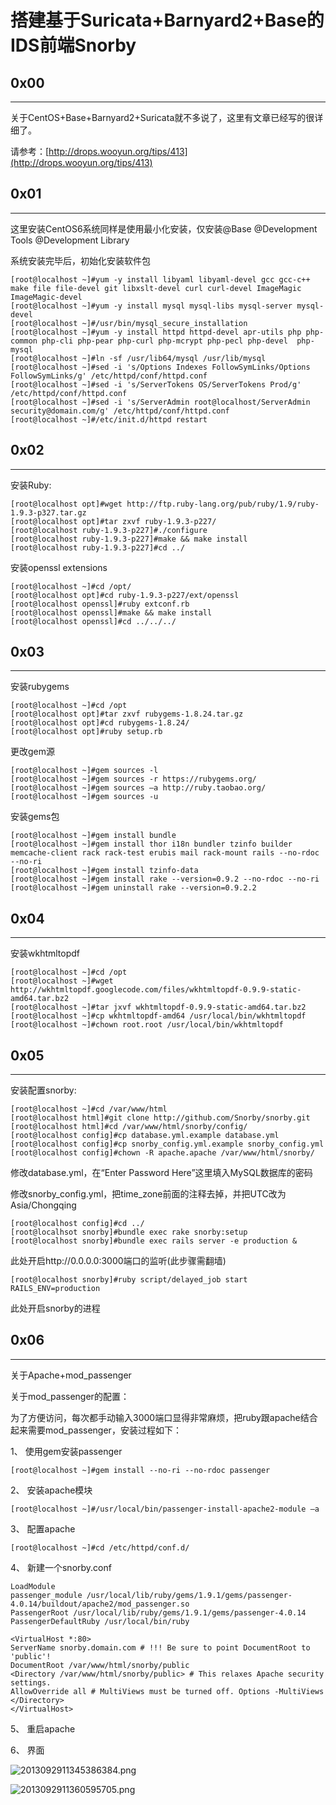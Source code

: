 # 搭建基于Suricata+Barnyard2+Base的IDS前端Snorby

0x00
----

* * *

关于CentOS+Base+Barnyard2+Suricata就不多说了，这里有文章已经写的很详细了。

请参考：[http://drops.wooyun.org/tips/413](http://drops.wooyun.org/tips/413)

0x01
----

* * *

这里安装CentOS6系统同样是使用最小化安装，仅安装@Base @Development Tools @Development Library

系统安装完毕后，初始化安装软件包

```
[root@localhost ~]#yum -y install libyaml libyaml-devel gcc gcc-c++ make file file-devel git libxslt-devel curl curl-devel ImageMagic ImageMagic-devel 
[root@localhost ~]#yum -y install mysql mysql-libs mysql-server mysql-devel 
[root@localhost ~]#/usr/bin/mysql_secure_installation 
[root@localhost ~]#yum -y install httpd httpd-devel apr-utils php php-common php-cli php-pear php-curl php-mcrypt php-pecl php-devel  php-mysql 
[root@localhost ~]#ln -sf /usr/lib64/mysql /usr/lib/mysql 
[root@localhost ~]#sed -i 's/Options Indexes FollowSymLinks/Options FollowSymLinks/g' /etc/httpd/conf/httpd.conf 
[root@localhost ~]#sed -i 's/ServerTokens OS/ServerTokens Prod/g' /etc/httpd/conf/httpd.conf 
[root@localhost ~]#sed -i 's/ServerAdmin root@localhost/ServerAdmin security@domain.com/g' /etc/httpd/conf/httpd.conf 
[root@localhost ~]#/etc/init.d/httpd restart 

```

0x02
----

* * *

安装Ruby:

```
[root@localhost opt]#wget http://ftp.ruby-lang.org/pub/ruby/1.9/ruby-1.9.3-p327.tar.gz 
[root@localhost opt]#tar zxvf ruby-1.9.3-p227/ 
[root@localhost ruby-1.9.3-p227]#./configure 
[root@localhost ruby-1.9.3-p227]#make && make install 
[root@localhost ruby-1.9.3-p227]#cd ../ 

```

安装openssl extensions

```
[root@localhost ~]#cd /opt/ 
[root@localhost opt]#cd ruby-1.9.3-p227/ext/openssl 
[root@localhost openssl]#ruby extconf.rb 
[root@localhost openssl]#make && make install 
[root@localhost openssl]#cd ../../../ 

```

0x03
----

* * *

安装rubygems

```
[root@localhost ~]#cd /opt 
[root@localhost opt]#tar zxvf rubygems-1.8.24.tar.gz 
[root@localhost opt]#cd rubygems-1.8.24/ 
[root@localhost opt]#ruby setup.rb 

```

更改gem源

```
[root@localhost ~]#gem sources -l 
[root@localhost ~]#gem sources -r https://rubygems.org/ 
[root@localhost ~]#gem sources –a http://ruby.taobao.org/ 
[root@localhost ~]#gem sources -u 

```

安装gems包

```
[root@localhost ~]#gem install bundle 
[root@localhost ~]#gem install thor i18n bundler tzinfo builder memcache-client rack rack-test erubis mail rack-mount rails --no-rdoc --no-ri 
[root@localhost ~]#gem install tzinfo-data 
[root@localhost ~]#gem install rake --version=0.9.2 --no-rdoc --no-ri 
[root@localhost ~]#gem uninstall rake --version=0.9.2.2 

```

0x04
----

* * *

安装wkhtmltopdf

```
[root@localhost ~]#cd /opt 
[root@localhost ~]#wget http://wkhtmltopdf.googlecode.com/files/wkhtmltopdf-0.9.9-static-amd64.tar.bz2 
[root@localhost ~]#tar jxvf wkhtmltopdf-0.9.9-static-amd64.tar.bz2 
[root@localhost ~]#cp wkhtmltopdf-amd64 /usr/local/bin/wkhtmltopdf 
[root@localhost ~]#chown root.root /usr/local/bin/wkhtmltopdf

```

0x05
----

* * *

安装配置snorby:

```
[root@localhost ~]#cd /var/www/html 
[root@localhost html]#git clone http://github.com/Snorby/snorby.git 
[root@localhost html]#cd /var/www/html/snorby/config/ 
[root@localhost config]#cp database.yml.example database.yml 
[root@localhost config]#cp snorby_config.yml.example snorby_config.yml 
[root@localhost config]#chown -R apache.apache /var/www/html/snorby/ 

```

修改database.yml，在“Enter Password Here”这里填入MySQL数据库的密码

修改snorby_config.yml，把time_zone前面的注释去掉，并把UTC改为Asia/Chongqing

```
[root@localhost config]#cd ../ 
[root@localhsot snorby]#bundle exec rake snorby:setup 
[root@localhost snorby]#bundle exec rails server -e production & 

```

此处开启http://0.0.0.0:3000端口的监听(此步骤需翻墙)

```
[root@localhost snorby]#ruby script/delayed_job start RAILS_ENV=production 

```

此处开启snorby的进程

0x06
----

* * *

关于Apache+mod_passenger

关于mod_passenger的配置：

为了方便访问，每次都手动输入3000端口显得非常麻烦，把ruby跟apache结合起来需要mod_passenger，安装过程如下：

1、 使用gem安装passenger

```
[root@localhost ~]#gem install --no-ri --no-rdoc passenger 

```

2、 安装apache模块

```
[root@localhost ~]#/usr/local/bin/passenger-install-apache2-module –a 

```

3、 配置apache

```
[root@localhost ~]#cd /etc/httpd/conf.d/ 

```

4、 新建一个snorby.conf

```
LoadModule
passenger_module /usr/local/lib/ruby/gems/1.9.1/gems/passenger-4.0.14/buildout/apache2/mod_passenger.so
PassengerRoot /usr/local/lib/ruby/gems/1.9.1/gems/passenger-4.0.14
PassengerDefaultRuby /usr/local/bin/ruby

<VirtualHost *:80> 
ServerName snorby.domain.com # !!! Be sure to point DocumentRoot to 'public'! 
DocumentRoot /var/www/html/snorby/public 
<Directory /var/www/html/snorby/public> # This relaxes Apache security settings. 
AllowOverride all # MultiViews must be turned off. Options -MultiViews 
</Directory>
</VirtualHost>

```

5、 重启apache

6、 界面

![2013092911345386384.png](http://drops.javaweb.org/uploads/images/a945dbf0b19c661192693bd0e3ef8f7dc0e73783.jpg)

![2013092911360595705.png](http://drops.javaweb.org/uploads/images/13dd2fc9817f4af48c6f89cab730305eae4fc1b5.jpg)
